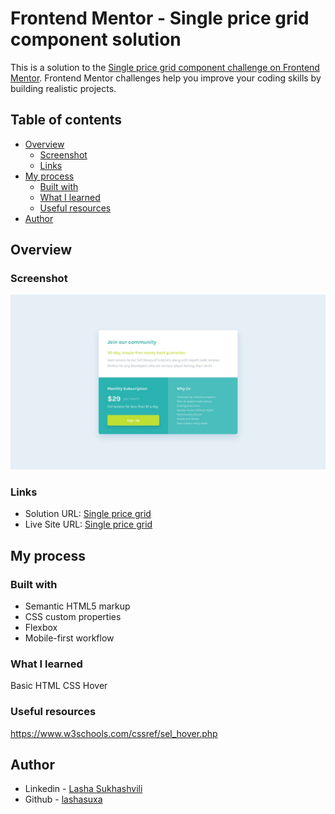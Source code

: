 # Frontend Mentor - Single price grid component solution

This is a solution to the [Single price grid component challenge on Frontend Mentor](https://www.frontendmentor.io/challenges/single-price-grid-component-5ce41129d0ff452fec5abbbc). Frontend Mentor challenges help you improve your coding skills by building realistic projects.

## Table of contents

- [Overview](#overview)
  - [Screenshot](#screenshot)
  - [Links](#links)
- [My process](#my-process)
  - [Built with](#built-with)
  - [What I learned](#what-i-learned)
  - [Useful resources](#useful-resources)
- [Author](#author)

## Overview

### Screenshot

![](./design/desktop-design.jpg)

### Links

- Solution URL: [Single price grid](https://github.com/lashasuxa/single-price-grid-component-master)
- Live Site URL: [Single price grid](https://lashasuxa.github.io/single-price-grid-component-master/)

## My process

### Built with

- Semantic HTML5 markup
- CSS custom properties
- Flexbox
- Mobile-first workflow

### What I learned

Basic HTML CSS
Hover

### Useful resources

https://www.w3schools.com/cssref/sel_hover.php

## Author

- Linkedin - [Lasha Sukhashvili](https://www.linkedin.com/in/lasha-sukhashvili-337034150/)
- Github - [lashasuxa](https://github.com/lashasuxa)
